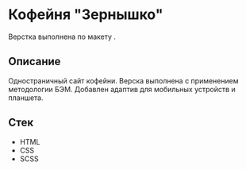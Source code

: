 # Кофейня "Зернышко"

Верстка выполнена по <a herf="https://www.figma.com/design/IrFkoLlL4yBHWFpsAjCB16/%D0%A1%D0%B0%D0%B9%D1%82-%D0%9A%D0%BE%D1%84%D0%B5%D0%B9%D0%BD%D0%B8?node-id=1-383&t=KfgmhYFNudNyjj4W-0">макету </a>.

## Описание
Одностраничный сайт кофейни.
Верска выполнена с применением методологии БЭМ.
Добавлен адаптив для мобильных устройств и планшета.

## Стек

- HTML
- CSS
- SCSS
